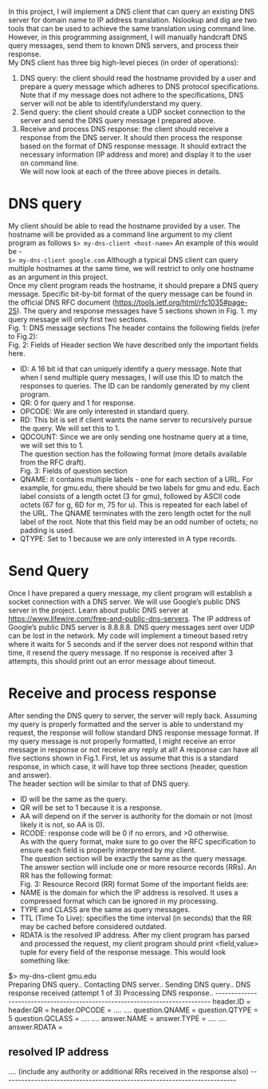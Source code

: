 In this project, I will implement a DNS client that can query an existing DNS server for domain name to IP
address translation. Nslookup and dig are two tools that can be used to achieve the same translation using
command line. However, in this programming assignment, I will manually handcraft DNS query messages,
send them to known DNS servers, and process their response.  
My DNS client has three big high-level pieces (in order of operations):

1. DNS query: the client should read the hostname provided by a user and prepare a query message which adheres to DNS protocol specifications. Note that if my message does not adhere to the specifications, DNS server will not be able to identify/understand my query.
2. Send query: the client should create a UDP socket connection to the server and send the DNS query message I prepared above.
3. Receive and process DNS response: the client should receive a response from the DNS server. It should then process the response based on the format of DNS response message. It should extract the necessary information (IP address and more) and display it to the user on command line.  
   We will now look at each of the three above pieces in details.

# DNS query

My client should be able to read the hostname provided by a user. The hostname will be provided as a command line argument to my client program as follows
`$> my-dns-client <host-name>`
An example of this would be -  
 `$> my-dns-client google.com`
Although a typical DNS client can query multiple hostnames at the same time, we will restrict to only one hostname as an argument in this project.  
Once my client program reads the hostname, it should prepare a DNS query message. Specific bit-by-bit format of the query message can be found in the official DNS RFC document (https://tools.ietf.org/html/rfc1035#page-25).
The query and response messages have 5 sections shown in Fig. 1. my query message will only first two sections.  
Fig. 1: DNS message sections
The header contains the following fields (refer to Fig.2):  
Fig. 2: Fields of Header section
We have described only the important fields here.

- ID: A 16 bit id that can uniquely identify a query message. Note that when I send multiple query messages, I will use this ID to match the responses to queries. The ID can be randomly generated by my client program.
- QR: 0 for query and 1 for response.
- OPCODE: We are only interested in standard query.
- RD: This bit is set if client wants the name server to recursively pursue the query. We will set this to 1.
- QDCOUNT: Since we are only sending one hostname query at a time, we will set this to 1.  
  The question section has the following format (more details available from the RFC draft).  
  Fig. 3: Fields of question section
- QNAME: it contains multiple labels - one for each section of a URL. For example, for gmu.edu, there should be two labels for gmu and edu. Each label consists of a length octet (3 for gmu), followed by ASCII code octets (67 for g, 6D for m, 75 for u). This is repeated for each label of the URL. The QNAME terminates with the zero length octet for the null label of the root. Note that this field may be an odd number of octets; no padding is used.
- QTYPE: Set to 1 because we are only interested in A type records.

# Send Query

Once I have prepared a query message, my client program will establish a socket connection with a DNS server. We will use Google’s public DNS server in the project. Learn about public DNS server at https://www.lifewire.com/free-and-public-dns-servers. The IP address of Google’s public DNS server is 8.8.8.8.
DNS query messages sent over UDP can be lost in the network. My code will implement a timeout based retry where it waits for 5 seconds and if the server does not respond within that time, it resend the query message. If no response is received after 3 attempts, this should print out an error message about timeout.

# Receive and process response

After sending the DNS query to server, the server will reply back. Assuming my query is properly formatted and the server is able to understand my request, the response will follow standard DNS response message format. If my query message is not properly formatted, I might receive an error message in response or not receive any reply at all!
A response can have all five sections shown in Fig.1. First, let us assume that this is a standard response, in which case, it will have top three sections (header, question and answer).  
The header section will be similar to that of DNS query.

- ID will be the same as the query.
- QR will be set to 1 because it is a response.
- AA will depend on if the server is authority for the domain or not (most likely it is not, so AA is 0).
- RCODE: response code will be 0 if no errors, and >0 otherwise.  
  As with the query format, make sure to go over the RFC specification to ensure each field is properly interpreted by my client.  
  The question section will be exactly the same as the query message.  
  The answer section will include one or more resource records (RRs). An RR has the following format:  
  Fig. 3: Resource Record (RR) format
  Some of the important fields are:
- NAME is the domain for which the IP address is resolved. It uses a compressed format which can be ignored in my processing.
- TYPE and CLASS are the same as query messages.
- TTL (Time To Live): specifies the time interval (in seconds) that the RR may be cached before considered outdated.
- RDATA is the resolved IP address.
  After my client program has parsed and processed the request, my client program should print <field,value> tuple for every field of the response message. This would look something like:

$> my-dns-client gmu.edu  
Preparing DNS query..
Contacting DNS server..
Sending DNS query..
DNS response received (attempt 1 of 3)
Processing DNS response.. ----------------------------------------------------------------------------
header.ID = <value>
header.QR = <value>
header.OPCODE = <value>
….
….
question.QNAME = <value>
question.QTYPE = <value>
5
question.QCLASS = <value>
….
….
answer.NAME = <value>
answer.TYPE = <value>
….
….
answer.RDATA = <value>

## resolved IP address

…. (include any authority or additional RRs received in the response also) -------------------------------------------------------------------------
